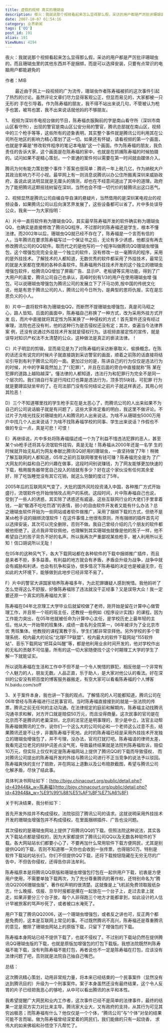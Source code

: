 ```yaml
---
title: 虚假的视频 真实的珊瑚虫
description: 夜火：我就说那个视频看起来怎么显得那么假，采访的用户都是严厉批评珊瑚虫的，而且珊瑚虫里的其他东西并不是捆绑，而是可以选择安装，只要有点常识的电脑用户都能避免的作者：MIB    最近由于网上一段视频的广为流传，珊瑚虫作者陈寿福被抓的这次事件引起了热烈的讨论。虽然评论文章们尽力显得客观公正，但显而易见的，大家都被一只无形的手在引导着。作为陈寿福的朋友，我不得不站出来说几句，不管被认为枪手也罢，被骂也罢，我不出来说话就他妈的不够朋友。1、........................................
date: 2007-10-07 01:54:16
category: 业界新闻
tags: ['QQ']
post_id: 191
alias: 191
ViewNums: 4194
---
```


夜火：我就说那个视频看起来怎么显得那么假，采访的用户都是严厉批评珊瑚虫的，而且珊瑚虫里的其他东西并不是捆绑，而是可以选择安装，只要有点常识的电脑用户都能避免的

作者：MIB

        最近由于网上一段视频的广为流传，珊瑚虫作者陈寿福被抓的这次事件引起了热烈的讨论。虽然评论文章们尽力显得客观公正，但显而易见的，大家都被一只无形的 手在引导着。作为陈寿福的朋友，我不得不站出来说几句，不管被认为枪手也罢，被骂也罢，我不出来说话就他妈的不够朋友。

1、视频为深圳市电视台做的节目，陈寿福衣服胸前的字是南山看守所（深圳市南山区看守所），出现的警官是南山区公安分局的警官，腾讯总部就在南山区，视频 中的三个枪手等等，这些所有的迹象表明，其实整个事件就是腾讯公司利用其在公司所在地区的影响力精心策划了这一切。如果还有怀疑，请看视频的第一个画面， 也就是字幕是&ldquo;修改软件程序的笔记本电脑&rdquo;这一个画面。作为陈寿福的朋友，我负责任的告诉大家，这个画面是在陈寿福的家中，也就是在抓捕陈寿福的时候拍摄 的。试问如果不是精心策划，一个普通的案件何以需要在第一时间就由媒体介入。

腾讯为何有能力策划整个事件？答案也很简单：腾讯一年上税几亿，作为纳税大户其政治影响力不可小视。最早网上有一则消息说腾讯以办公住所搬离深圳来威胁政 府，虽说此说法明显就是无厘头的猜测，却也在不经意间道出了其中的道理。政府为了能把腾讯这颗摇钱树留在深圳，当然也会不惜一切代价的替腾讯出这口恶气。

2、视频显然是腾讯公司自编自导自演的悬疑片，当然借用的是深圳某电视台的视频设备，如果腾讯公司以后向演艺界发展了，这些设备都可以省了。片中多处误导公众，我来一一为大家指明：

A）片中一直将软件称为珊瑚虫QQ，其实最早陈寿福开发的软件确实称为珊瑚虫QQ，也确实是直接修改了腾讯QQ程序，不过那时的陈寿福还是学生，根本不懂 法律。而2002年以后，珊瑚虫QQ就已经不存在了，陈寿福是一个言而有信的人，当年腾讯在要求陈寿福写过一个保证书之后，无论有多少诱惑，他都没有再去 修改腾讯公司的QQ软件。取而代之的是他写的一个程序叫做腾讯QQ珊瑚虫增强包，这个增强包完完全全是一个独立的软件，没有修改一丝一毫腾讯的程序，采用 的是外挂技术。了解技术的人都知道，无数优秀的软件都采用了外挂技术，最常见的就是大家都在使用的各种杀毒软件。陈寿福用外挂技术开发的这个独立的珊瑚虫 增强包软件，给腾讯QQ增加了屏蔽广告、显示IP、老板键等实用功能，得到了广大用户的喜爱，腾讯公司自己也承认，高峰时刻有1/3的用户在使用珊瑚虫增 强包，可以说珊瑚虫增强包为腾讯公司的发展立下了汗马功劳,按中国的传统文化说，他是有恩于腾讯公司的人，腾讯公司今日所为，是典型的恩将仇报，实在是忘 恩负义的小人。

B）片中一直将软件称为珊瑚虫QQ，而断然不提珊瑚虫增强包，真是司马昭之心，路人皆知。后面的画面中，陈寿福自己称换了一种方式，改为采用外挂方式开发 后，而片中直接就将其定性为陈某换了一种侵权的方式！首先案件还没有经过审理，法院也还没有判，他的这种行为是否侵权还没有定；其次，查遍当今法律界案 例，还没有说通过外挂技术开发就是侵权行为。该视频直接定性的宣传，就是误导对知识产权法不太清楚的公众，这种做法是真正的亵渎法律。！

C）片子明显的剪辑，显而易见是为了对陈寿福的采访断章取义、偷换概念。在陈的话还没有说完的时候片子就直接跳到采访警官的画面，顺着之前陈的话直接将结 论引导到有利于腾讯公司的一面。更加过分的是，陈讲自己的行为仅仅是违法行为的时候，片中的字幕竟然加上了&ldquo;（犯罪）&rdquo;，并且在后面的旁白中直接就称&ldquo;陈 某在犯罪的道路上越陷越深&rdquo;。懂法律的人都知道，违法行为和犯罪行为完全不是同一个层次的。我们骑自行车逆行闯红灯也算是违法行为，顶多罚5块钱，可犯罪 行为就是要蹲监狱坐牢的了。在司法部门没有任何结论之前片子就这样表述，其用心何其险恶！

D）三个不知道哪里找的学生枪手实在是太恶心了，而腾讯公司的人出来如果不为自己的公司说话脑子就是有问题了，这些大家肯定看的明白，我这里不做评论。不 过片子为啥光找反对珊瑚虫的人和腾讯的人出来说话，为啥不从珊瑚虫5000万用户中找几个人出来说话？为啥不找陈寿福学校的同事、学生出来说话？作假也不 做的专业一点，真是可悲！可恨！

E）再继续说，片中多处将陈寿福描述成一个为了利益不惜违法犯罪的恶人，甚至某个sb枪手还将其与流氓软件挂钩，真是无耻！陈寿福从2000年还是一名学 生的时候就开始无私的为网友奉献比腾讯QQ好用的珊瑚虫，一直坚持做了7年！稍微了解互联网的人都知道，05年之前的互联网哪里有钱可赚？陈寿福完全是为 了广大网友的利益和自己的兴趣在做事，这段时间别说赚钱，为了网友能够更加快速的下载，租用服务器带宽自己投入的钱就有多少？好在这个家伙没有任何其余爱 好，除了吃饭睡觉没有其它花销，就这么穷酸的度过了5年。

2005年后的互联网风气变了，大批的国外风险投资涌入中国，各种推广方式开始盛行，流氓软件也开始悄悄攻占用户的系统。这段时间，片中陈寿福自己也说， 受到了一些人的诱惑，其实除了诱惑还有威逼，这些互联网行业的大佬们手里拿着钱，一副&ldquo;敬酒不吃吃罚酒&rdquo;的表情，弱小的自由软件开发者又能有什么办法？总 之珊瑚虫软件开始为一些网站或者软件做推广，采用了捆绑下载的方式，但绝不是某sb枪手说的捆绑流氓软件！在这件事情上他很有原则，所有捆绑的插件首先可 以选择安装，其次可以完全删除，否则不做。我自己曾经介绍的几个朋友的软件都被他拒绝了。这点我非常钦佩他，也理解到其实珊瑚虫就像是他的孩子一样，他不 希望自己的孩子背负不好的名声。所以我再次严重鄙视某些枪手，被人利用所以无知！信口胡说所以无耻！

在05年的这种风气下，各大下载网站都在各种软件的下载中捆绑推广插件，而且是来者不拒，多多益善。有利益的地方就会有矛盾，矛盾会升级为战争，战争中就 会有威胁和利诱，也会有抗争和妥协，很多情况下陈寿福的决定也是被逼无奈，在如此的大环境下，能够做到此地步已经非常不易了。

F）片中的警官大讲国家培养陈寿福多年，为此犯罪嫌疑人感到惋惜。我他妈听了怎么觉得这么不舒服，好像陈寿福除了违法就没干正经事？又是误导大众！我一定要还原一个真实的陈寿福给大家：

陈寿福在04年北京理工大学毕业后就留校做了老师，刚开始是留在计算中心做管理工作，并且带一个班的班主任，还教授一些例如《程序设计实践》的课程。因为 工作能力突出，在05年他就被任命为计算中心主任，是学校历史上最年轻的主任。他从大一开始带的班集体，成绩一直名列全院第一，06年被评为了全北京市优 秀班集体。他教授的课程寓教于乐，学生们都非常崇拜他。另外学校的多个管理系统、校内最大的论坛&ldquo;北理FTP联盟&rdquo;、校内最大的软件下载网站&ldquo;155软件 站&rdquo;、音乐下载网站&ldquo;把耳朵叫醒&rdquo;等，都是他利用业余时间开发的，他对学校作出的无私的贡献不可估量。所有的这一切大家随便找个这个时期理工大学的学生了 解一下就能证实。

所以说陈寿福在生活和工作中不但不是一个令人惋惜的罪犯，相反他是一个非常有个人魅力的人，朋友无数。人品正直，乐于助人，是大家对他公认的看法。好在深圳的公安没有把百度的博客服务器搬走，有空大家可以看看陈寿福的个人博客 hi.baidu.com/soff

3、关于案件本身，我也讲一下我的观点。了解情况的人可能都知道，腾讯公司在06年曾经与陈寿福进行过民事官司。当时陈寿福直接接到的就是一张法院的传 票，腾讯之前无任何的主动沟通。在法律规定的庭前和解期内，陈寿福主动找腾讯沟通寻求和解，对方开口就是赔偿50万元，而且没得商量。这次民事的官司是在 北京而不是腾讯的老巢深圳，北京的法官还是明事理的，至少是中立，法官主动帮陈寿福做腾讯的工作，说你们一个这么大的公司何必和一个老师这么过意不去，结 果腾讯还是不让步，非置陈寿福于死地。此时的陈寿福已经是采用外挂技术开发独立的珊瑚虫增强包了，并不亏理，没办法，官司打就打吧。陈寿福请的律师太差， 我看完这位老兄的辩护词差点没气死，导致最终结果就是法院判陈寿福败诉，赔偿10万元，但实际上仅仅判定是陈寿福网站上提供了腾讯QQ的下载而导致侵权， 而对腾讯公司提出的陈寿福开发的外挂与腾讯公司进行不正当竞争的说法予以驳回。陈寿福爽快的支付了赔款，并在网站上道歉以及公布赔款截图，希望与腾讯公司 化解矛盾，尽快了结此事。

具体判决书网址如下：[http://bjgy.chinacourt.org/public/detail.php?id=43944&k_w=陈寿福](http://bjgy.chinacourt.org/public/detail.php?id=43944&k_w=%E9%99%88%E5%AF%BF%E7%A6%8F)

关于判决结果，我分析如下：

首先开发外挂并不构成侵权，法院驳回了腾讯公司的请求。这就说明采用外挂技术开发的珊瑚虫增强包并不构成侵权，在里面捆绑插件、广告也没问题。

其次侵权的是珊瑚虫网站上提供了将腾讯QQ的下载。但照法院这种说法，其实各大下载站点都是侵权的，因为大家都提供了腾讯公司QQ以及无数各种软件的下 载。各大网站站长们都要小心了，不要再加什么常用软件下载方便网民，尤其是别提供QQ的下载，否则不知道哪一天你也会收到一张传票，也得赔50万。特别是 软件下载站的站长们，你们不但提供QQ下载，还将下载按钮隐藏在无穷无尽的广告中，不但告你侵权，还得告你非法牟利。

陈寿福原本是将腾讯QQ原版和珊瑚虫增强包打包在一起供用户下载，初衷是方便用户使用，不需要单独下载两次，为了充分尊重腾讯的著作权，还特别命名为&ldquo;腾 讯QQ2006珊瑚虫版&rdquo;，著作权声明的很清楚。这就像是上飞机前免费领取报纸杂志，什么晚报、信报、京华时报都是摞在一起放在一个台子上，走过去拿上就 走，如果非要分三个台子放，每个人非得跑三个地方才能都拿到，如此设计的人估计早被旅客的骂声吵死了，或者被口水淹死了。

用户下载了腾讯QQ2006，送一个珊瑚虫增强包，或者反之讲也可，反正两个都是免费的，这本是互联网上常见的事。不过既然腾讯不高兴，陈寿福还是尊重腾讯的意见，撤除了珊瑚虫网站上的原版下载，只留下了增强包的下载。

陈寿福本身网站已经不提供下载了，也就不侵权了。不过别的下载站仍然在提供腾讯QQ珊瑚虫版的下载，也就是原版加增强包的打包下载版。我想法院既然判陈寿 福不能下载，没有判陈寿福不能打包，再者说也不一定是陈寿福在打包，应该没有法律问题了吧，否则就是法院自己抽自己嘴巴。

总结：

这次腾讯精心策划，动用非常规力量，将本来已经结束的一个民事案件（显然没有达到腾讯目的）升级为一个刑事案件。案子本身虽然还没有最终结果，这个令人反胃的片子已经把我恶心的够呛，从中可以看出腾讯的水平和本性。

我希望提醒广大网民和业内工作者，这次事件已经不是简单的法律事件，最终的结果一定是双方实力对比来主导。腾讯家大业大，又有政府的支持，从其行为可见其 穷凶极恶；而陈寿福有什么？他仅仅是一个个体，&ldquo;腾讯公司&rdquo;与&ldquo;个体&rdquo;对垒的结果可能不言而喻。做为陈寿福曾经深爱着的网民们，我们能做的只有一起烧香， 求伟大的如来佛祖和孙悟空下凡帮忙了。

